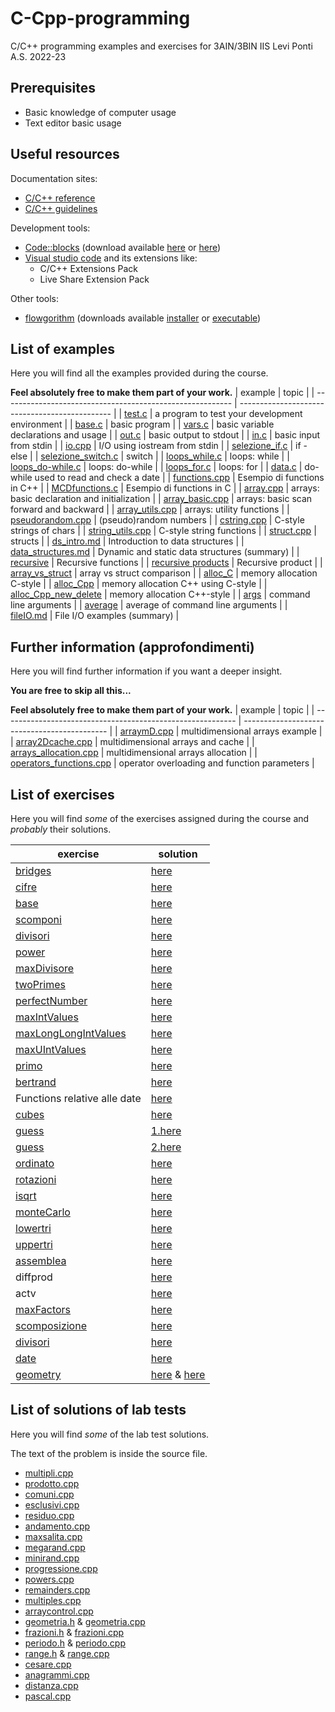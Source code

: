 # C-Cpp-programming
C/C++ programming examples and exercises for 3AIN/3BIN IIS Levi Ponti A.S. 2022-23
## Prerequisites
* Basic knowledge of computer usage
* Text editor basic usage
## Useful resources
Documentation sites:
* [C/C++ reference](https://en.cppreference.com/w/)
* [C/C++ guidelines](https://isocpp.github.io/CppCoreGuidelines/CppCoreGuidelines)

Development tools:
* [Code::blocks](https://www.codeblocks.org/) (download available [here](https://www.fosshub.com/Code-Blocks.html?dwl=codeblocks-20.03mingw-nosetup.exe) or [here](http://sourceforge.net/projects/codeblocks/files/Binaries/20.03/Windows/codeblocks-20.03mingw-setup.exe))
* [Visual studio code](https://code.visualstudio.com/) and its extensions like:
  + C/C++ Extensions Pack
  + Live Share Extension Pack

Other tools:
* [flowgorithm](http://www.flowgorithm.org/) (downloads available [installer](http://www.flowgorithm.org/download/files/Flowgorithm-Setup.zip) or [executable](http://www.flowgorithm.org/download/files/Flowgorithm-exe-only.zip))

## List of examples
Here you will find all the examples provided during the course.

**Feel absolutely free to make them part of your work.**
| example                                                   | topic                                          |
| --------------------------------------------------------- | ---------------------------------------------- |
| [test.c](examples/test.c)                                 | a program to test your development environment |
| [base.c](examples/base.c)                                 | basic program                                  |
| [vars.c](examples/vars.c)                                 | basic variable declarations and usage          |
| [out.c](examples/out.c)                                   | basic output to stdout                         |
| [in.c](examples/in.c)                                     | basic input from stdin                         |
| [io.cpp](examples/io.cpp)                                 | I/O using iostream from stdin                  |
| [selezione_if.c](examples/selezione_if.c)                 | if - else                                      |
| [selezione_switch.c](examples/selezione_switch.c)         | switch                                         |
| [loops_while.c](examples/loops_while.c)                   | loops: while                                   |
| [loops_do-while.c](examples/loops_do-while.c)             | loops: do-while                                |
| [loops_for.c](examples/loops_for.c)                       | loops: for                                     |
| [data.c](examples/data.c)                                 | do-while used to read and check a date         |
| [functions.cpp](examples/functions.cpp)                   | Esempio di functions in C++                    |
| [MCDfunctions.c](examples/MCDFunctions.c)                 | Esempio di functions in C                      |
| [array.cpp](examples/array.cpp)                           | arrays: basic declaration and initialization   |
| [array_basic.cpp](examples/array_basic.cpp)               | arrays: basic scan forward and backward        |
| [array_utils.cpp](examples/array_utils.cpp)               | arrays: utility functions                      |
| [pseudorandom.cpp](examples/pseudorandom.cpp)             | (pseudo)random numbers                         |
| [cstring.cpp](examples/cstring.cpp)                       | C-style strings of chars                       |
| [string_utils.cpp](examples/string_utils.cpp)             | C-style string functions                       |
| [struct.cpp](examples/struct.cpp)                         | structs                                        |
| [ds_intro.md](examples/ds_intro.md)                       | Introduction to data structures                |
| [data_structures.md](examples/data_structures.md)         | Dynamic and static data structures (summary)   |
| [recursive](examples/recursive.cpp)                       | Recursive functions                            |
| [recursive products](examples/recursiveProduct.cpp)       | Recursive product                              |
| [array_vs_struct](examples/array_vs_struct.cpp)           | array vs struct comparison                     |
| [alloc_C](examples/alloc_C.c)                             | memory allocation C-style                      |
| [alloc_Cpp](examples/alloc_Cpp.cpp)                       | memory allocation C++ using C-style            |
| [alloc_Cpp_new_delete](examples/alloc_Cpp_new_delete.cpp) | memory allocation C++-style                    |
| [args](examples/args.cpp)                                 | command line arguments                         |
| [average](examples/average.cpp)                           | average of command line arguments              |
| [fileIO.md](examples/fileIO.md)                           | File I/O examples (summary)                    |

## Further information (approfondimenti)
Here you will find further information if you want a deeper insight.

**You are free to skip all this...**

**Feel absolutely free to make them part of your work.**
| example                                                    | topic                                        |
| ---------------------------------------------------------- | -------------------------------------------- |
| [arraymD.cpp](further/arraymD.cpp)                         | multidimensional arrays example              |
| [array2Dcache.cpp](further/array2Dcache.cpp)               | multidimensional arrays and cache            |
| [arrays_allocation.cpp](further/arrays_allocation.cpp)     | multidimensional arrays allocation           |
| [operators_functions.cpp](further/operators_functions.cpp) | operator overloading and function parameters |

## List of exercises
Here you will find *some* of the exercises assigned during the course and *probably* their solutions.

| exercise                                                  | solution                                                          |
| --------------------------------------------------------- | ----------------------------------------------------------------- |
| [bridges](exercises/bridges.md)                           | [here](solutions/bridges.c)                                       |
| [cifre](exercises/cifre.md)                               | [here](solutions/cifre.c)                                         |
| [base](exercises/base.md)                                 | [here](solutions/base.c)                                          |
| [scomponi](exercises/scomponi.md)                         | [here](solutions/scomponi.c)                                      |
| [divisori](exercises/divisori.md)                         | [here](solutions/divisori.c)                                      |
| [power](exercises/power.md)                               | [here](solutions/power.cpp)                                       |
| [maxDivisore](exercises/maxDivisore.md)                   | [here](solutions/maxDivisore.cpp)                                 |
| [twoPrimes](exercises/twoPrimes.md)                       | [here](solutions/twoPrimes.cpp)                                   |
| [perfectNumber](exercises/perfectNumber.md)               | [here](solutions/perfectNumber.cpp)                               |
| [maxIntValues](exercises/maxIntValues.md)                 | [here](solutions/maxIntValues.cpp)                                |
| [maxLongLongIntValues](exercises/maxLongLongIntValues.md) | [here](solutions/maxLongLongIntValues.cpp)                        |
| [maxUIntValues](exercises/maxUIntValues.md)               | [here](solutions/maxUIntValues.cpp)                               |
| [primo](exercises/primo.md)                               | [here](solutions/primo.cpp)                                       |
| [bertrand](exercises/bertrand.md)                         | [here](solutions/bertrand.cpp)                                    |
| Functions relative alle date                              | [here](solutions/dateExercise.cpp)                                |
| [cubes](exercises/cubes.md)                               | [here](solutions/cubes.cpp)                                       |
| [guess](exercises/guess.md)                               | [1.here](solutions/youguess.cpp)                                  |
| [guess](exercises/guess.md)                               | [2.here](solutions/iguess.cpp)                                    |
| [ordinato](exercises/ordinato.md)                         | [here](solutions/ordinato.cpp)                                    |
| [rotazioni](exercises/rotazioni.md)                       | [here](solutions/rotazioni.cpp)                                   |
| [isqrt](exercises/isqrt.md)                               | [here](solutions/isqrt.cpp)                                       |
| [monteCarlo](exercises/monteCarlo.md)                     | [here](solutions/monteCarlo.cpp)                                  |
| [lowertri](exercises/lowertri.md)                         | [here](solutions/lowertri.cpp)                                    |
| [uppertri](exercises/uppertri.md)                         | [here](solutions/uppertri.cpp)                                    |
| [assemblea](exercises/assemblea.md)                       | [here](solutions/assemblea.cpp)                                   |
| diffprod                                                  | [here](solutions/diffprod.cpp)                                    |
| actv                                                      | [here](solutions/actv.cpp)                                        |
| [maxFactors](exercises/maxFactors.md)                     | [here](solutions/maxfactors.cpp)                                  |
| [scomposizione](exercises/scomposizione.md)               | [here](solutions/scomposizione.cpp)                               |
| [divisori](exercises/divisori2.md)                        | [here](solutions/divisori.cpp)                                    |
| [date](exercises/date.md)                                 | [here](solutions/date.cpp)                                        |
| [geometry](exercises/geometry.md)                         | [here](solutions/geometry.cpp) & [here](solutions/geometry.h) |

## List of solutions of lab tests
Here you will find *some* of the lab test solutions.

The text of the problem is inside the source file.

* [multipli.cpp](tests/multipli.cpp)
* [prodotto.cpp](tests/prodotto.cpp)
* [comuni.cpp](tests/comuni.cpp)
* [esclusivi.cpp](tests/esclusivi.cpp)
* [residuo.cpp](tests/residuo.cpp)
* [andamento.cpp](tests/andamento.cpp)
* [maxsalita.cpp](tests/maxsalita.cpp)
* [megarand.cpp](tests/megarand.cpp)
* [minirand.cpp](tests/minirand.cpp)
* [progressione.cpp](tests/progressione.cpp)
* [powers.cpp](tests/powers.cpp)
* [remainders.cpp](tests/remainders.cpp)
* [multiples.cpp](tests/multiples.cpp)
* [arraycontrol.cpp](tests/arraycontrol.cpp)
* [geometria.h](tests/geometria.h) & [geometria.cpp](tests/geometria.cpp)
* [frazioni.h](tests/frazioni.h) & [frazioni.cpp](tests/frazioni.cpp)
* [periodo.h](tests/periodo.h) & [periodo.cpp](tests/periodo.cpp)
* [range.h](tests/range.h) & [range.cpp](tests/range.cpp)
* [cesare.cpp](tests/cesare.cpp)
* [anagrammi.cpp](tests/anagrammi.cpp)
* [distanza.cpp](tests/distanza.cpp)
* [pascal.cpp](tests/pascal.cpp)

